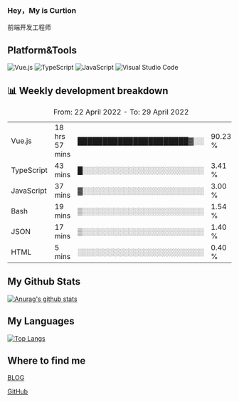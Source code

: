 ### Hey，My is Curtion
前端开发工程师
## Platform&Tools

![Vue.js](https://img.shields.io/badge/-Vue.js-4FC08D?style=flat-square&logo=Vue.js&logoColor=white)
![TypeScript](https://img.shields.io/badge/-TypeScript-007ACC?style=flat-square&logo=typescript&logoColor=white)
![JavaScript](https://img.shields.io/badge/-JavaScript-F7DF1E?style=flat-square&logo=javascript&logoColor=black)
![Visual Studio Code](https://img.shields.io/badge/-VSCode-007ACC?style=flat-square&logo=Visual-Studio-Code&logoColor=white)

## 📊 Weekly development breakdown

<!--START_SECTION:waka-->

<table><caption>From: 22 April 2022 - To: 29 April 2022</caption><tr><td>Vue.js</td><td>18 hrs 57 mins</td><td>██████████████████████▓░░</td><td>90.23 %</td></tr><tr><td>TypeScript</td><td>43 mins</td><td>█░░░░░░░░░░░░░░░░░░░░░░░░</td><td>3.41 %</td></tr><tr><td>JavaScript</td><td>37 mins</td><td>▓░░░░░░░░░░░░░░░░░░░░░░░░</td><td>3.00 %</td></tr><tr><td>Bash</td><td>19 mins</td><td>▒░░░░░░░░░░░░░░░░░░░░░░░░</td><td>1.54 %</td></tr><tr><td>JSON</td><td>17 mins</td><td>▒░░░░░░░░░░░░░░░░░░░░░░░░</td><td>1.40 %</td></tr><tr><td>HTML</td><td>5 mins</td><td>░░░░░░░░░░░░░░░░░░░░░░░░░</td><td>0.40 %</td></tr></table>

<!--END_SECTION:waka-->

## My Github Stats

[![Anurag's github stats](https://github-readme-stats.vercel.app/api?username=curtion&count_private=true&show_icons=true&theme=onedark)](https://github.com/anuraghazra/github-readme-stats)

## My Languages

[![Top Langs](https://github-readme-stats.vercel.app/api/top-langs/?username=curtion&layout=compact)](https://github.com/anuraghazra/github-readme-stats)

## Where to find me

[BLOG](https://blog.3gxk.net)

[GitHub](https://github.com/Curtion)

